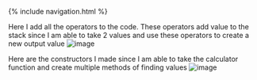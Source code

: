 {% include navigation.html %}

Here I add all the operators to the code. These operators add value to the stack since I am able to take 2 values and use these operators to create a new output value
![image](https://user-images.githubusercontent.com/72948731/160676377-df8079cb-0e09-4bd4-b38c-23be91908d8d.png)

Here are the constructors I made since I am able to take the calculator function and create multiple methods of finding values
![image](https://user-images.githubusercontent.com/72948731/160677801-cbf4ba36-8650-43cf-8025-1e52d4df3c29.png)



